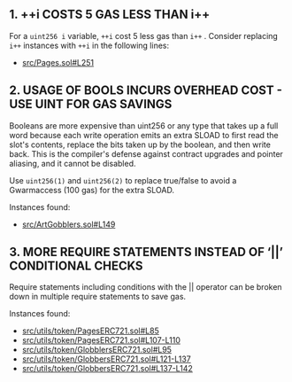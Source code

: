 ## 1. ++i COSTS 5 GAS LESS THAN i++

For a `uint256 i` variable, `++i` cost 5 less gas than `i++` . Consider replacing `i++` instances with `++i` in the following lines:

- [src/Pages.sol#L251](https://github.com/code-423n4/2022-09-artgobblers/blob/d2087c5a8a6a4f1b9784520e7fe75afa3a9cbdbe/src/Pages.sol#L251)


## 2. USAGE OF BOOLS INCURS OVERHEAD COST - USE UINT FOR GAS SAVINGS

Booleans are more expensive than uint256 or any type that takes up a full word because each write operation emits an extra SLOAD to first read the slot's contents, replace the bits taken up by the boolean, and then write back. This is the compiler's defense against contract upgrades and  pointer aliasing, and it cannot be disabled.

Use `uint256(1)` and `uint256(2)` to replace true/false to avoid a Gwarmaccess (100 gas) for the extra SLOAD.

Instances found: 

- [src/ArtGobblers.sol#L149](https://github.com/code-423n4/2022-09-artgobblers/blob/d2087c5a8a6a4f1b9784520e7fe75afa3a9cbdbe/src/ArtGobblers.sol#L149)

## 3. MORE REQUIRE STATEMENTS INSTEAD OF ‘||’ CONDITIONAL CHECKS

Require statements including conditions with the || operator can be broken down in multiple require statements to save gas.

Instances found:

- [src/utils/token/PagesERC721.sol#L85](https://github.com/code-423n4/2022-09-artgobblers/blob/d2087c5a8a6a4f1b9784520e7fe75afa3a9cbdbe/src/utils/token/PagesERC721.sol#L85)
- [src/utils/token/PagesERC721.sol#L107-L110](https://github.com/code-423n4/2022-09-artgobblers/blob/d2087c5a8a6a4f1b9784520e7fe75afa3a9cbdbe/src/utils/token/PagesERC721.sol#L107-L110)
- [src/utils/token/GlobblersERC721.sol#L95](https://github.com/code-423n4/2022-09-artgobblers/blob/d2087c5a8a6a4f1b9784520e7fe75afa3a9cbdbe/src/utils/token/GobblersERC721.sol#L95)
- [src/utils/token/GlobbersERC721.sol#L121-L137](https://github.com/code-423n4/2022-09-artgobblers/blob/d2087c5a8a6a4f1b9784520e7fe75afa3a9cbdbe/src/utils/token/GobblersERC721.sol#L121-L127)
- [src/utils/token/GlobbersERC721.sol#L137-L142](https://github.com/code-423n4/2022-09-artgobblers/blob/d2087c5a8a6a4f1b9784520e7fe75afa3a9cbdbe/src/utils/token/GobblersERC721.sol#L137-L142)


